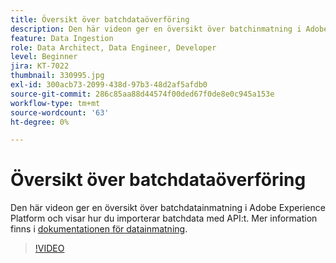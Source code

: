 ```yaml
---
title: Översikt över batchdataöverföring
description: Den här videon ger en översikt över batchinmatning i Adobe Experience Platform och visar hur du importerar batchdata med API:t.
feature: Data Ingestion
role: Data Architect, Data Engineer, Developer
level: Beginner
jira: KT-7022
thumbnail: 330995.jpg
exl-id: 300acb73-2099-438d-97b3-48d2af5afdb0
source-git-commit: 286c85aa88d44574f00ded67f0de8e0c945a153e
workflow-type: tm+mt
source-wordcount: '63'
ht-degree: 0%

---
```


# Översikt över batchdataöverföring

Den här videon ger en översikt över batchdatainmatning i Adobe Experience Platform och visar hur du importerar batchdata med API:t. Mer information finns i [dokumentationen för datainmatning](https://experienceleague.adobe.com/docs/experience-platform/ingestion/home.html).

>[!VIDEO](https://video.tv.adobe.com/v/330995?learn=on&enablevpops)
